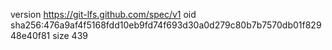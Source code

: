 version https://git-lfs.github.com/spec/v1
oid sha256:476a9af4f5168fdd10eb9fd74f693d30a0d279c80b7b7570db01f82948e40f81
size 439
